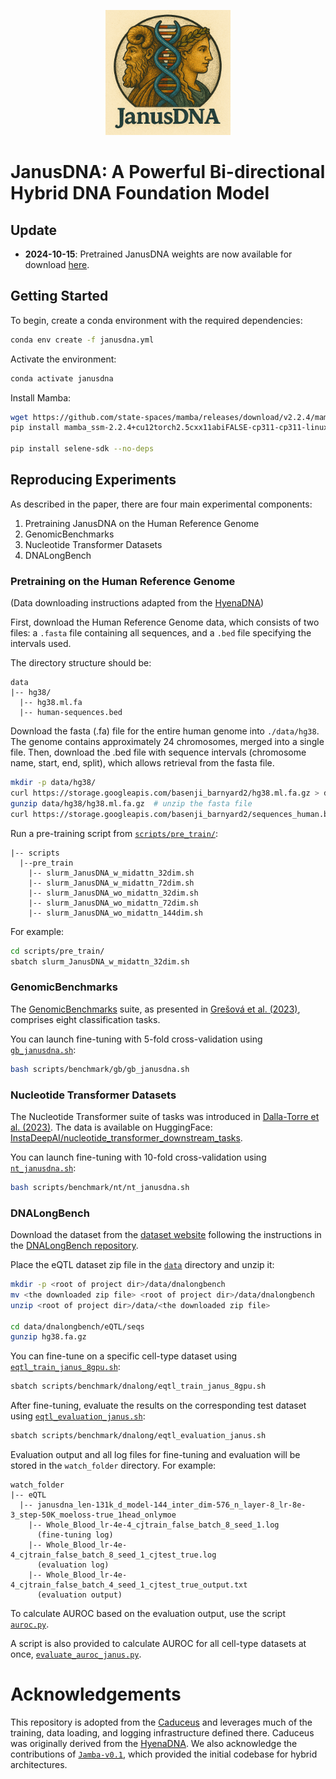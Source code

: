 <p align="center">
  <img src="assets/JanusDNA.png" alt="Caduceus" width="200"/>
</p>

# JanusDNA: A Powerful Bi-directional Hybrid DNA Foundation Model

## Update
<a name="update"></a>

- **2024-10-15**: Pretrained JanusDNA weights are now available for download [here](https://dataverse.harvard.edu/dataset.xhtml?persistentId=doi%3A10.7910%2FDVN%2FHDT0RN&version=DRAFT).


## Getting Started
<a name="getting_started"></a>

To begin, create a conda environment with the required dependencies:

```bash
conda env create -f janusdna.yml
```

Activate the environment:

```bash
conda activate janusdna
```

Install Mamba:

```bash
wget https://github.com/state-spaces/mamba/releases/download/v2.2.4/mamba_ssm-2.2.4+cu12torch2.5cxx11abiFALSE-cp311-cp311-linux_x86_64.whl
pip install mamba_ssm-2.2.4+cu12torch2.5cxx11abiFALSE-cp311-cp311-linux_x86_64.whl

pip install selene-sdk --no-deps
```

## Reproducing Experiments
As described in the paper, there are four main experimental components:
1. Pretraining JanusDNA on the Human Reference Genome
2. GenomicBenchmarks
3. Nucleotide Transformer Datasets
4. DNALongBench

### Pretraining on the Human Reference Genome
(Data downloading instructions adapted from the [HyenaDNA](https://github.com/HazyResearch/hyena-dna?tab=readme-ov-file#pretraining-on-human-reference-genome))

First, download the Human Reference Genome data, which consists of two files: a `.fasta` file containing all sequences, and a `.bed` file specifying the intervals used.

The directory structure should be:

```
data
|-- hg38/
  |-- hg38.ml.fa
  |-- human-sequences.bed
```

Download the fasta (.fa) file for the entire human genome into `./data/hg38`. The genome contains approximately 24 chromosomes, merged into a single file. Then, download the .bed file with sequence intervals (chromosome name, start, end, split), which allows retrieval from the fasta file.

```bash
mkdir -p data/hg38/
curl https://storage.googleapis.com/basenji_barnyard2/hg38.ml.fa.gz > data/hg38/hg38.ml.fa.gz
gunzip data/hg38/hg38.ml.fa.gz  # unzip the fasta file
curl https://storage.googleapis.com/basenji_barnyard2/sequences_human.bed > data/hg38/human-sequences.bed
```

Run a pre-training script from [`scripts/pre_train/`](./scripts/pre_train):

```
|-- scripts
  |--pre_train
    |-- slurm_JanusDNA_w_midattn_32dim.sh
    |-- slurm_JanusDNA_w_midattn_72dim.sh
    |-- slurm_JanusDNA_wo_midattn_32dim.sh
    |-- slurm_JanusDNA_wo_midattn_72dim.sh
    |-- slurm_JanusDNA_wo_midattn_144dim.sh
```

For example:

```bash
cd scripts/pre_train/
sbatch slurm_JanusDNA_w_midattn_32dim.sh
```

### GenomicBenchmarks
<a name="genomicbenchmarks"></a>

The [GenomicBenchmarks](https://github.com/ML-Bioinfo-CEITEC/genomic_benchmarks) suite, as presented in [Grešová et al. (2023)](https://bmcgenomdata.biomedcentral.com/articles/10.1186/s12863-023-01123-8), comprises eight classification tasks.

You can launch fine-tuning with 5-fold cross-validation using [`gb_janusdna.sh`](./scripts/benchmark/gb/gb_janusdna.sh):

```bash
bash scripts/benchmark/gb/gb_janusdna.sh
```

### Nucleotide Transformer Datasets
<a name="nucleotidetransformer"></a>

The Nucleotide Transformer suite of tasks was introduced in [Dalla-Torre et al. (2023)](https://www.biorxiv.org/content/10.1101/2023.01.11.523679v1). The data is available on HuggingFace: [InstaDeepAI/nucleotide_transformer_downstream_tasks](https://huggingface.co/datasets/InstaDeepAI/nucleotide_transformer_downstream_tasks).

You can launch fine-tuning with 10-fold cross-validation using [`nt_janusdna.sh`](./scripts/benchmark/nt/nt_janusdna.sh):

```bash
bash scripts/benchmark/nt/nt_janusdna.sh
```

### DNALongBench
Download the dataset from the [dataset website](https://dataverse.harvard.edu/privateurl.xhtml?token=93d446a5-9c75-44bf-be1c-7622563c48d0) following the instructions in the [DNALongBench repository](https://github.com/wenduocheng/DNALongBench?tab=readme-ov-file).

Place the eQTL dataset zip file in the [`data`](./data) directory and unzip it:

```bash
mkdir -p <root of project dir>/data/dnalongbench
mv <the downloaded zip file> <root of project dir>/data/dnalongbench
unzip <root of project dir>/data/<the downloaded zip file>

cd data/dnalongbench/eQTL/seqs
gunzip hg38.fa.gz
```

You can fine-tune on a specific cell-type dataset using [`eqtl_train_janus_8gpu.sh`](./scripts/benchmark/dnalong/eqtl_train_janus_8gpu.sh):

```bash
sbatch scripts/benchmark/dnalong/eqtl_train_janus_8gpu.sh
```

After fine-tuning, evaluate the results on the corresponding test dataset using [`eqtl_evaluation_janus.sh`](./scripts/benchmark/dnalong/eqtl_evaluation_janus.sh):

```bash
sbatch scripts/benchmark/dnalong/eqtl_evaluation_janus.sh
```

Evaluation output and all log files for fine-tuning and evaluation will be stored in the `watch_folder` directory. For example:

```
watch_folder
|-- eQTL
  |-- janusdna_len-131k_d_model-144_inter_dim-576_n_layer-8_lr-8e-3_step-50K_moeloss-true_1head_onlymoe
    |-- Whole_Blood_lr-4e-4_cjtrain_false_batch_8_seed_1.log                    
      (fine-tuning log)
    |-- Whole_Blood_lr-4e-4_cjtrain_false_batch_8_seed_1_cjtest_true.log        
      (evaluation log)
    |-- Whole_Blood_lr-4e-4_cjtrain_false_batch_4_seed_1_cjtest_true_output.txt
      (evaluation output)
```

To calculate AUROC based on the evaluation output, use the script [`auroc.py`](./evals/auroc.py).

A script is also provided to calculate AUROC for all cell-type datasets at once, [`evaluate_auroc_janus.py`](./evals/evaluate_auroc_janus.py).


# Acknowledgements
This repository is adopted from the [Caduceus](https://github.com/kuleshov-group/caduceus) and leverages much of the training, data loading, and logging infrastructure defined there. Caduceus was originally derived from the [HyenaDNA](https://github.com/HazyResearch/hyena-dna).
We also acknowledge the contributions of [`Jamba-v0.1`](https://huggingface.co/ai21labs/Jamba-v0.1/tree/main), which provided the initial codebase for hybrid architectures.
